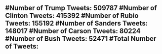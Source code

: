 #Number of Trump Tweets: 509787
#Number of Clinton Tweets: 415392
#Number of Rubio Tweets: 155192
#Number of Sanders Tweets: 148017
#Number of Carson Tweets: 80224
#Number of Bush Tweets: 52471
#Total Number of Tweets:  
---
